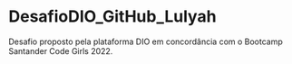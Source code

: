 # DesafioDIO_GitHub_Lulyah
Desafio proposto pela plataforma DIO em concordância com o Bootcamp Santander Code Girls 2022.
